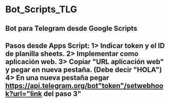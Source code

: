 # Bot_Scripts_TLG
Bot para Telegram desde Google Scripts
--------------------------------------
Pasos desde Apps Script:
1> Indicar token y el ID de planilla sheets.
2> Implementar como aplicación web.
3> Copiar "URL aplicación web" y pegar en nueva pestaña. (Debe decir "HOLA")
4> En una nueva pestaña pegar 
https://api.telegram.org/bot"token"/setwebhook?url="link del paso 3"
-------------------------------------- 

